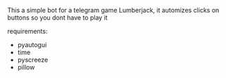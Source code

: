 This a simple bot for a telegram game Lumberjack, it automizes clicks on buttons so you dont have to play it

requirements: 
- pyautogui
- time
- pyscreeze
- pillow
